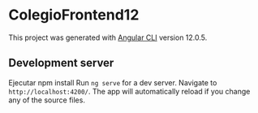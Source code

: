 # ColegioFrontend12

This project was generated with [Angular CLI](https://github.com/angular/angular-cli) version 12.0.5.

## Development server

Ejecutar npm install
Run `ng serve` for a dev server. Navigate to `http://localhost:4200/`. The app will automatically reload if you change any of the source files.

